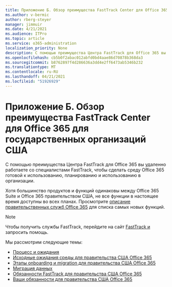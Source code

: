 ```yaml
---
title: Приложение Б. Обзор преимущества FastTrack Center для Office 365 для государственных организаций США
ms.author: v-bermic
author: rberg-steyer
manager: jimmuir
ms.date: 4/21/2021
ms.audience: ITPro
ms.topic: article
ms.service: o365-administration
localization_priority: None
description: С помощью преимущества Центра FastTrack для Office 365 вы удаленно работаете со специалистами FastTrack, чтобы сделать среду Office 365 готовой к использованию, планированию и использованию в организации.
ms.openlocfilehash: cb5b0f2abac012abfd0bd4aae86d70878b368da3
ms.sourcegitcommit: b8762897f4d286636a3dd4e2ff6473ab5346b232
ms.translationtype: MT
ms.contentlocale: ru-RU
ms.lasthandoff: 04/21/2021
ms.locfileid: "51926929"
---
```

# <a name="appendix-b---fasttrack-center-benefit-overview-for-office-365-us-government"></a>Приложение Б. Обзор преимущества FastTrack Center для Office 365 для государственных организаций США

С помощью преимущества Центра FastTrack для Office 365 вы удаленно работаете со специалистами FastTrack, чтобы сделать среду Office 365 готовой к использованию, планированию и использованию в организации. 
  
Хотя большинство продуктов и функций одинаковы между Office 365 Suite и Office 365 правительством США, не все функции в настоящее время доступны во всех планах. Просмотрите [описание правительственных служб Office 365](https://aka.ms/aboutgovcloud) для списка самых новых функций.

> [!NOTE]
> Чтобы получить службы FastTrack, перейдите на сайт [FastTrack и](https://go.microsoft.com/fwlink/?linkid=780698) запросить помощь.  

Мы рассмотрим следующие темы:
- [Процесс и ожидания](process-and-expectations.md) 
- [Исходные ожидания среды для правительства США Office 365](US-Gov-appendix-source-environment-expectations.md)   
- [Этапы onboarding и migration для правительства США Office 365](US-Gov-appendix-onboarding-and-migration.md)
- [Миграция данных](data-migration.md)    
- [Обязанности FastTrack для правительства США Office 365](US-Gov-appendix-fasttrack-responsibilities.md)   
- [Ваши обязанности для правительства США Office 365](US-Gov-appendix-your-responsibilities.md)    


